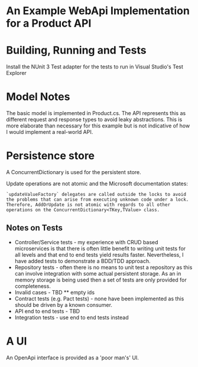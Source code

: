 # An Example WebApi Implementation for a Product API

# Building, Running and Tests

Install the NUnit 3 Test adapter for the tests to run in Visual Studio's Test Explorer

# Model Notes

The basic model is implemented in Product.cs. The API represents this as different request and response types to avoid leaky abstractions. This is more elaborate than necessary for this example but is not indicative of how I would implement a real-world API.

# Persistence store

A ConcurrentDictionary is used for the persistent store. 

Update operations are not atomic and the Microsoft documentation states:

    `updateValueFactory` delegates are called outside the locks to avoid the problems that can arise from executing unknown code under a lock. Therefore, AddOrUpdate is not atomic with regards to all other operations on the ConcurrentDictionary<TKey,TValue> class.

## Notes on Tests

* Controller/Service tests - my experience with CRUD based microservices is that there is often little benefit to writing unit tests for all levels and that end to end tests yield results faster. Nevertheless, I have added tests to demonstrate a BDD/TDD approach.
* Repository tests - often there is no means to unit test a repository as this can involve integration with some actual persistent storage. As an in memory storage is being used then a set of tests are only provided for completeness.
* Invalid cases - TBD
** empty ids
* Contract tests (e.g. Pact tests) - none have been implemented as this should be driven by a known consumer.
* API end to end tests - TBD
* Integration tests - use end to end tests instead

# A UI

An OpenApi interface is provided as a 'poor man's' UI.